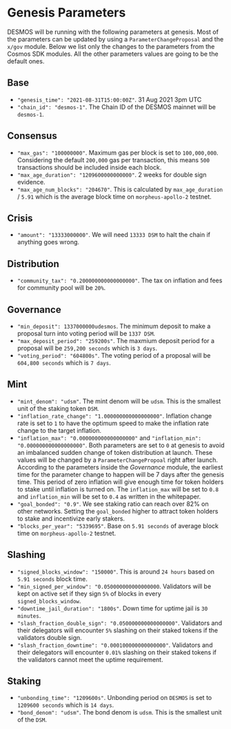 # Genesis Parameters

DESMOS will be running with the following parameters at genesis. Most of the parameters can be updated by using a `ParameterChangeProposal` and the `x/gov` module. Below we list only the changes to the parameters from the  Cosmos SDK modules. All the other parameters values are going to be the default ones. 

## Base

* `"genesis_time": "2021-08-31T15:00:00Z"`. 31 Aug 2021 3pm UTC
* `"chain_id": "desmos-1"`. The Chain ID of the DESMOS mainnet will be `desmos-1`.

## Consensus

* `"max_gas": "100000000"`. Maximum gas per block is set to `100,000,000`. Considering the default `200,000` gas per transaction, this means `500` transactions should be included inside each block.
* `"max_age_duration": "1209600000000000"`. 2 weeks for double sign evidence.
* `"max_age_num_blocks": "204670"`. This is calculated by `max_age_duration` / `5.91` which is the average block time on `morpheus-apollo-2` testnet.

## Crisis

* `"amount": "13333000000"`. We will need `13333 DSM` to halt the chain if anything goes wrong.

## Distribution

* `"community_tax": "0.200000000000000000"`. The tax on inflation and fees for community pool will be `20%`.

## Governance

* `"min_deposit": 1337000000udesmos`. The minimum deposit to make a proposal turn into voting period will be `1337 DSM`.
* `"max_deposit_period": "259200s"`. The maxmium deposit period for a proposal will be `259,200 seconds` which is `3 days`.
* `"voting_period": "604800s"`. The voting period of a proposal will be `604,800 seconds` which is `7 days`.

## Mint

* `"mint_denom": "udsm"`. The mint denom will be `udsm`. This is the smallest unit of the staking token `DSM`.
* `"inflation_rate_change": "1.000000000000000000"`. Inflation change rate is set to `1` to have the optimum speed to make the inflation rate change to the target inflation.
* `"inflation_max": "0.000000000000000000"` and `"inflation_min": "0.000000000000000000"`. Both parameters are set to `0` at genesis to avoid an imbalanced sudden change of token distribution at launch. These values will be changed by a `ParameterChangePropoal` right after launch. According to the parameters inside the _Governance_ module, the earliest time for the parameter change to happen will be 7 days after the genesis time. This period of zero inflation will give enough time for token holders to stake until inflation is turned on. The `inflation_max` will be set to `0.8` and `inflation_min` will be set to `0.4` as written in the whitepaper.
* `"goal_bonded": "0.9"`. We see staking ratio can reach over 82% on other networks. Setting the `goal_bonded` higher to attract token holders to stake and incentivize early stakers.
* `"blocks_per_year": "5339695"`. Base on `5.91 seconds` of average block time on `morpheus-apollo-2` testnet.

## Slashing

* `"signed_blocks_window": "150000"`. This is around `24 hours` based on `5.91 seconds` block time.
* `"min_signed_per_window": "0.050000000000000000`. Validators will be kept on active set if they sign `5%` of blocks in every `signed_blocks_window`.
* `"downtime_jail_duration": "1800s"`. Down time for uptime jail is `30 minutes`.
* `"slash_fraction_double_sign": "0.050000000000000000"`. Validators and their delegators will encounter `5%` slashing on their staked tokens if the validators double sign.
* `"slash_fraction_downtime": "0.000100000000000000"`. Validators and their delegators will encounter `0.01%` slashing on their staked tokens if the validators cannot meet the uptime requirement.

## Staking

* `"unbonding_time": "1209600s"`. Unbonding period on `DESMOS` is set to `1209600 seconds` which is `14 days`.
* `"bond_denom": "udsm"`. The bond denom is `udsm`. This is the smallest unit of the `DSM`.
